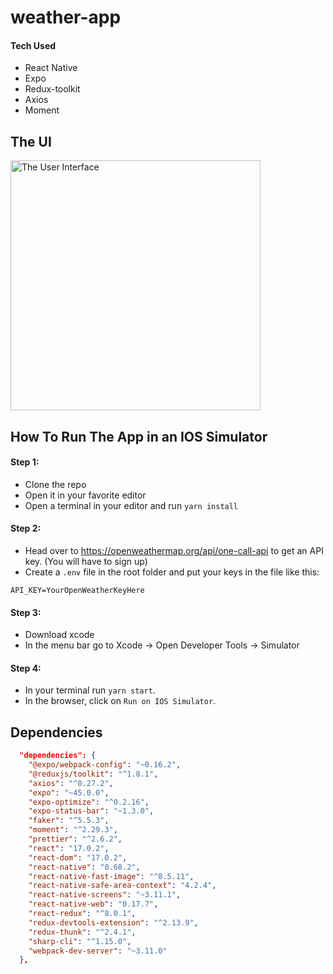 # weather-app

#### Tech Used

- React Native
-  Expo
-  Redux-toolkit
-  Axios
-  Moment

## The UI


<img src="https://i.ibb.co/NywJ4GG/IMG-5713.png" alt="The User Interface" width="400"/>


## How To Run The App in an IOS Simulator

#### Step 1: 
- Clone the repo
- Open it in your favorite editor
- Open a terminal in your editor and run `yarn install`

#### Step 2: 
- Head over to https://openweathermap.org/api/one-call-api to get an API key. (You will have to sign up)
- Create a `.env` file in the root folder and put your keys in the file like this: 

```
API_KEY=YourOpenWeatherKeyHere
```

#### Step 3:

- Download xcode 
- In the menu bar go to Xcode -> Open Developer Tools -> Simulator

#### Step 4: 

- In your terminal run `yarn start`. 
- In the browser, click on `Run on IOS Simulator`.

## Dependencies 

```json
  "dependencies": {
    "@expo/webpack-config": "~0.16.2",
    "@reduxjs/toolkit": "^1.8.1",
    "axios": "^0.27.2",
    "expo": "~45.0.0",
    "expo-optimize": "^0.2.16",
    "expo-status-bar": "~1.3.0",
    "faker": "^5.5.3",
    "moment": "^2.29.3",
    "prettier": "^2.6.2",
    "react": "17.0.2",
    "react-dom": "17.0.2",
    "react-native": "0.68.2",
    "react-native-fast-image": "^8.5.11",
    "react-native-safe-area-context": "4.2.4",
    "react-native-screens": "~3.11.1",
    "react-native-web": "0.17.7",
    "react-redux": "^8.0.1",
    "redux-devtools-extension": "^2.13.9",
    "redux-thunk": "^2.4.1",
    "sharp-cli": "^1.15.0",
    "webpack-dev-server": "~3.11.0"
  },
  
  ```
